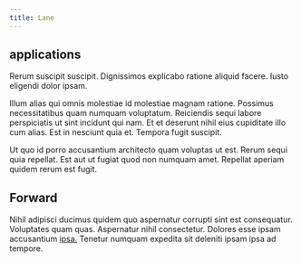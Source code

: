 ```yaml
---
title: Lane
---
```


## applications

Rerum suscipit suscipit. Dignissimos explicabo ratione aliquid facere. Iusto eligendi dolor ipsam.

Illum alias qui omnis molestiae id molestiae magnam ratione. Possimus necessitatibus quam numquam voluptatum. Reiciendis sequi labore perspiciatis ut sint incidunt qui nam. Et et deserunt nihil eius cupiditate illo cum alias. Est in nesciunt quia et. Tempora fugit suscipit.

Ut quo id porro accusantium architecto quam voluptas ut est. Rerum sequi quia repellat. Est aut ut fugiat quod non numquam amet. Repellat aperiam quidem rerum est fugit.

## Forward

Nihil adipisci ducimus quidem quo aspernatur corrupti sint est consequatur. Voluptates quam quas. Aspernatur nihil consectetur. Dolores esse ipsam accusantium [ipsa.](/facere/temporibus/possimus/markets.md) Tenetur numquam expedita sit deleniti ipsam ipsa ad tempore.
